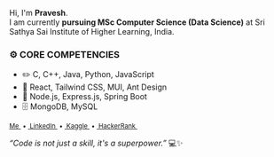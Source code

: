 Hi, I'm **Pravesh**.  
I am currently **pursuing MSc Computer Science (Data Science)** at Sri Sathya Sai Institute of Higher Learning, India.

### ⚙️ CORE COMPETENCIES
- ✏️ C, C++, Java, Python, JavaScript  
- 🎨 React, Tailwind CSS, MUI, Ant Design  
- 🔧 Node.js, Express.js, Spring Boot  
- 🗄️ MongoDB, MySQL
<p>
  <sub>
    <a href="https://portfolio-pravesh-subbas-projects.vercel.app/">Me&nbsp;</a> • 
    <a href="https://www.linkedin.com/in/pravesh-subba-53426a24b">&nbsp;LinkedIn&nbsp;</a> • 
    <a href="https://www.kaggle.com/praveshsubba">&nbsp;Kaggle&nbsp;</a> • 
    <a href="https://www.hackerrank.com/praveshsubba"">&nbsp;HackerRank&nbsp;</a>
  </sub>
</p

*“Code is not just a skill, it's a superpower.”* 💻✨ 
